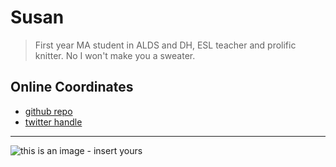 # Susan 

> First year MA student in ALDS and DH, ESL teacher and prolific knitter. No I won't make you a sweater. 

## Online Coordinates

+ [github repo](https://github.com/susanrose1)
+ [twitter handle](https://twitter.com/Rose_withthorns)


----

![this is an image - insert yours](hhttps://torontoknitcafe.files.wordpress.com/2012/04/dscn3241.jpg)



